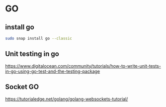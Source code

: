 # GO

## install go

```bash
sudo snap install go --classic
```

## Unit testing in go

https://www.digitalocean.com/community/tutorials/how-to-write-unit-tests-in-go-using-go-test-and-the-testing-package

## Socket GO

https://tutorialedge.net/golang/golang-websockets-tutorial/
